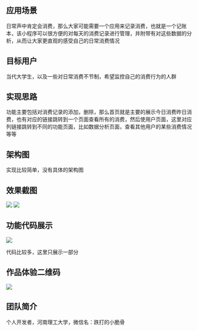 ## 应用场景

日常声中肯定会消费，那么大家可能需要一个应用来记录消费，也就是一个记账本，该小程序可以很方便的对每天的消费记录进行管理，并附带有对这些数据的分析，从而让大家更直观的感受自己的日常消费情况

## 目标用户

当代大学生，以及一些对日常消费不节制，希望监控自己的消费行为的人群

## 实现思路

功能主要包括对消费记录的添加，删除，那么首页就是主要的展示今日消费昨日消费，也有对应的链接跳转到一个页面查看所有的消费，然后使用户页面，这里对应列链接跳转到不同的功能页面，比如数据分析页面，查看其他用户的某些消费情况等等

## 架构图

实现比较简单，没有具体的架构图

## 效果截图

![ ](https://mmbiz.qpic.cn/mmbiz_png/rgKKQrY3JUtFMua2bahDyzjtMcml5rQT0e5RMdJK16IFsfYxJhH3wAibGzEUib2rI3GeoQichFrDmG49WDSj1nczw/0?wx_fmt=png)
![ ](https://mmbiz.qpic.cn/mmbiz_png/rgKKQrY3JUtFMua2bahDyzjtMcml5rQTfhMHqVh7PSVw7nHfwJSpm1W6ictzU6D9ZrpIcxC2uVMKOCDblbvyXww/0?wx_fmt=png)
## 功能代码展示

![ ](https://mmbiz.qpic.cn/mmbiz_png/rgKKQrY3JUtFMua2bahDyzjtMcml5rQTicsMhw7Ixk4vr4KBZmwGp2pZg43h52pKh9pBia7ibG2ds2aUE2znm5YbQ/0?wx_fmt=png)

代码比较多，这里只展示一部分

## 作品体验二维码

![ ](https://wx-xly-1301545895.cos.ap-beijing.myqcloud.com/website-for-me/image/扫码_搜索联合传播样式-白色版.png)

## 团队简介

个人开发者，河南理工大学，微信名：跌打的小脆骨
